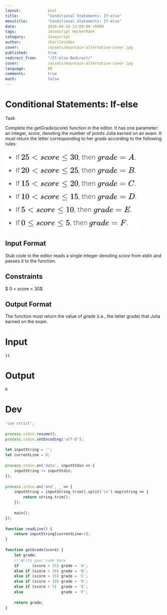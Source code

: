 ```yaml
---
layout:            post
title:             "Conditional Statements: If-else"
menutitle:         "Conditional Statements: If-else"
date:              2020-04-20 13:00:00 +0900
tags:              Javascript HackerRank
category:          Javascript
author:            charllossDev
cover:             /assets/mountain-alternative-cover.jpg
published:         true
redirect_from:     "/If-else-Redirect/"
cover:             /assets/mountain-alternative-cover.jpg
language:          EN
comments:          true
math:			   false
---
```


# Conditional Statements: If-else

Task

Complete the getGrade(score) function in the editor. It has one parameter: an integer, $score$, denoting the number of points Julia earned on an exam. It must return the letter corresponding to her $grade$ according to the following rules:

![](assets/2020-04-20-day-2-conditional-state-if-else-cbc1d462.png)


## Input Format

Stub code in the editor reads a single integer denoting $score$ from stdin and passes it to the function.

## Constraints

$ 0 < score < 30$

## Output Format
The function must return the value of $grade$ (i.e., the letter grade) that Julia earned on the exam.

# Input
```
11
```

# Output

```js
D
```

# Dev
```js
'use strict';

process.stdin.resume();
process.stdin.setEncoding('utf-8');

let inputString = '';
let currentLine = 0;

process.stdin.on('data', inputStdin => {
    inputString += inputStdin;
});

process.stdin.on('end', _ => {
    inputString = inputString.trim().split('\n').map(string => {
        return string.trim();
    });

    main();    
});

function readLine() {
    return inputString[currentLine++];
}

function getGrade(score) {
    let grade;
    // Write your code here
    if      (score > 25) grade = 'A';
    else if (score > 20) grade = 'B';
    else if (score > 15) grade = 'C';
    else if (score > 10) grade = 'D';
    else if (score > 5)  grade = 'E';
    else                 grade = 'F';

    return grade;
}

```
